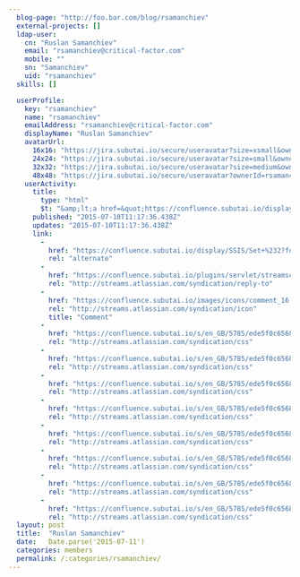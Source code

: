 ```yaml
---
  blog-page: "http://foo.bar.com/blog/rsamanchiev"
  external-projects: []
  ldap-user: 
    cn: "Ruslan Samanchiev"
    email: "rsamanchiev@critical-factor.com"
    mobile: ""
    sn: "Samanchiev"
    uid: "rsamanchiev"
  skills: []

  userProfile: 
    key: "rsamanchiev"
    name: "rsamanchiev"
    emailAddress: "rsamanchiev@critical-factor.com"
    displayName: "Ruslan Samanchiev"
    avatarUrl: 
      16x16: "https://jira.subutai.io/secure/useravatar?size=xsmall&ownerId=rsamanchiev&avatarId=11400"
      24x24: "https://jira.subutai.io/secure/useravatar?size=small&ownerId=rsamanchiev&avatarId=11400"
      32x32: "https://jira.subutai.io/secure/useravatar?size=medium&ownerId=rsamanchiev&avatarId=11400"
      48x48: "https://jira.subutai.io/secure/useravatar?ownerId=rsamanchiev&avatarId=11400"
    userActivity: 
      title: 
        type: "html"
        $t: "&amp;lt;a href=&quot;https://confluence.subutai.io/display/~rsamanchiev&quot; class=&quot;activity-item-user activity-item-author&quot;&amp;gt;Ruslan Samanchiev&amp;lt;/a&amp;gt; commented on &amp;lt;a href=&quot;https://confluence.subutai.io/display/SSIS/Set+%232&quot;&amp;gt;Set &amp;#35;2&amp;lt;/a&amp;gt;"
      published: "2015-07-10T11:17:36.438Z"
      updates: "2015-07-10T11:17:36.438Z"
      link: 
        - 
          href: "https://confluence.subutai.io/display/SSIS/Set+%232?focusedCommentId=22938429#comment-22938429"
          rel: "alternate"
        - 
          href: "https://confluence.subutai.io/plugins/servlet/streamscomments/wiki/comment/22938429"
          rel: "http://streams.atlassian.com/syndication/reply-to"
        - 
          href: "https://confluence.subutai.io/images/icons/comment_16.gif"
          rel: "http://streams.atlassian.com/syndication/icon"
          title: "Comment"
        - 
          href: "https://confluence.subutai.io/s/en_GB/5785/ede5f0c65682583b938793f0499809b6742a2089.19/1.0/_/download/resources/confluence.web.resources:content-styles/master.css"
          rel: "http://streams.atlassian.com/syndication/css"
        - 
          href: "https://confluence.subutai.io/s/en_GB/5785/ede5f0c65682583b938793f0499809b6742a2089.19/1.0/_/download/resources/confluence.web.resources:content-styles/wiki-content.css"
          rel: "http://streams.atlassian.com/syndication/css"
        - 
          href: "https://confluence.subutai.io/s/en_GB/5785/ede5f0c65682583b938793f0499809b6742a2089.19/1.0/_/download/resources/confluence.web.resources:content-styles/tables.css"
          rel: "http://streams.atlassian.com/syndication/css"
        - 
          href: "https://confluence.subutai.io/s/en_GB/5785/ede5f0c65682583b938793f0499809b6742a2089.19/1.0/_/download/resources/confluence.web.resources:content-styles/panels.css"
          rel: "http://streams.atlassian.com/syndication/css"
        - 
          href: "https://confluence.subutai.io/s/en_GB/5785/ede5f0c65682583b938793f0499809b6742a2089.19/1.0/_/download/resources/confluence.web.resources:content-styles/renderer-macros.css"
          rel: "http://streams.atlassian.com/syndication/css"
        - 
          href: "https://confluence.subutai.io/s/en_GB/5785/ede5f0c65682583b938793f0499809b6742a2089.19/1.0/_/download/resources/confluence.web.resources:content-styles/icons.css"
          rel: "http://streams.atlassian.com/syndication/css"
        - 
          href: "https://confluence.subutai.io/s/en_GB/5785/ede5f0c65682583b938793f0499809b6742a2089.19/1.0/_/download/resources/confluence.web.resources:content-styles/information-macros.css"
          rel: "http://streams.atlassian.com/syndication/css"
        - 
          href: "https://confluence.subutai.io/s/en_GB/5785/ede5f0c65682583b938793f0499809b6742a2089.19/1.0/_/download/resources/confluence.web.resources:content-styles/layout-macros.css"
          rel: "http://streams.atlassian.com/syndication/css"
  layout: post
  title:  "Ruslan Samanchiev"
  date:   Date.parse('2015-07-11')
  categories: members
  permalink: /:categories/rsamanchiev/
---
```

